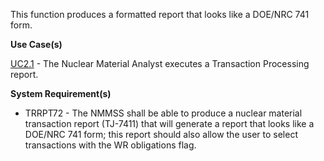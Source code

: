 This function produces a formatted report that looks like a DOE/NRC 741 form.

**Use Case(s)**

<a href="https://dev.azure.com/Link-Technologies/NMMSS%20Requirements/_workitems/edit/557/" target="_blank">UC2.1</a> - The Nuclear Material Analyst executes a Transaction Processing report.


**System Requirement(s)**

- TRRPT72 - The NMMSS shall be able to produce a nuclear material transaction report (TJ-7411) that will generate a report that looks like a DOE/NRC 741 form; this report should also allow the user to select transactions with the WR obligations flag.